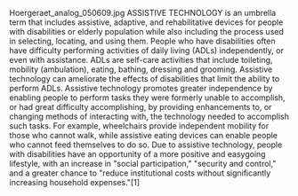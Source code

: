 Hoergeraet_analog_050609.jpg ASSISTIVE TECHNOLOGY is an umbrella term that includes assistive, adaptive, and rehabilitative devices for people with disabilities or elderly population while also including the process used in selecting, locating, and using them. People who have disabilities often have difficulty performing activities of daily living (ADLs) independently, or even with assistance. ADLs are self-care activities that include toileting, mobility (ambulation), eating, bathing, dressing and grooming. Assistive technology can ameliorate the effects of disabilities that limit the ability to perform ADLs. Assistive technology promotes greater independence by enabling people to perform tasks they were formerly unable to accomplish, or had great difficulty accomplishing, by providing enhancements to, or changing methods of interacting with, the technology needed to accomplish such tasks. For example, wheelchairs provide independent mobility for those who cannot walk, while assistive eating devices can enable people who cannot feed themselves to do so. Due to assistive technology, people with disabilities have an opportunity of a more positive and easygoing lifestyle, with an increase in "social participation," "security and control," and a greater chance to "reduce institutional costs without significantly increasing household expenses."[1]
